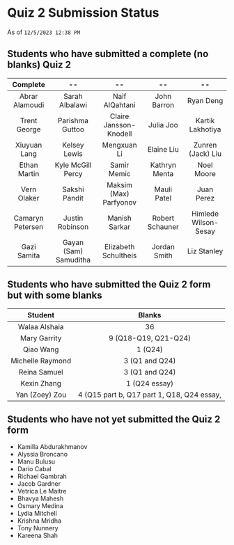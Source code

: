 # Quiz 2 Submission Status

As of `12/5/2023 12:38 PM`

## Students who have submitted a complete (no blanks) Quiz 2

Complete | --  | --  | --  | --
:--------: | :--------: | :--------: | :--------: | :--------: |
Abrar Alamoudi | Sarah Albalawi | Naif AlQahtani | John Barron | Ryan Deng 
Trent George | Parishma Guttoo | Claire Jansson-Knodell | Julia Joo | Kartik Lakhotiya
Xiuyuan Lang | Kelsey Lewis | Mengxuan Li | Elaine Liu | Zunren (Jack) Liu
Ethan Martin | Kyle McGill Percy | Samir Memic | Kathryn Menta | Noel Moore
Vern Olaker | Sakshi Pandit | Maksim (Max) Parfyonov | Mauli Patel | Juan Perez
Camaryn Petersen | Justin Robinson | Manish Sarkar | Robert Schauner | Himiede Wilson-Sesay
Gazi Samita | Gayan (Sam) Samuditha | Elizabeth Schultheis | Jordan Smith | Liz Stanley

## Students who have submitted the Quiz 2 form but with some blanks

Student | Blanks
:-----------: | :---:
Walaa Alshaia | 36
Mary Garrity | 9 (Q18-Q19, Q21-Q24)
Qiao Wang | 1 (Q24)
Michelle Raymond | 3 (Q1 and Q24) 
Reina Samuel | 3 (Q1 and Q24)
Kexin Zhang | 1 (Q24 essay)
Yan (Zoey) Zou | 4 (Q15 part b, Q17 part 1, Q18, Q24 essay,

## Students who have not yet submitted the Quiz 2 form

- Kamilla Abdurakhmanov
- Alyssia Broncano
- Manu Bulusu
- Dario Cabal
- Richael Gambrah
- Jacob Gardner
- Vetrica Le Maitre
- Bhavya Mahesh
- Osmary Medina
- Lydia Mitchell
- Krishna Mridha
- Tony Nunnery
- Kareena Shah

